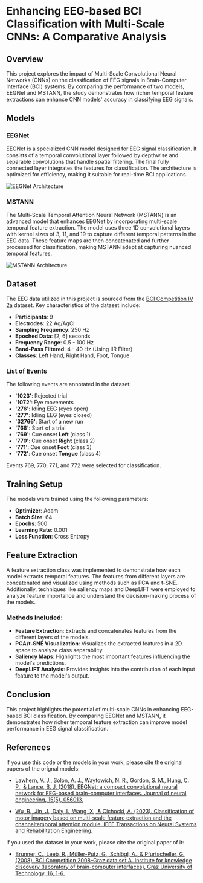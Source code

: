 # Enhancing EEG-based BCI Classification with Multi-Scale CNNs: A Comparative Analysis

## Overview
This project explores the impact of Multi-Scale Convolutional Neural Networks (CNNs) on the classification of EEG signals in Brain-Computer Interface (BCI) systems. By comparing the performance of two models, EEGNet and MSTANN, the study demonstrates how richer temporal feature extractions can enhance CNN models' accuracy in classifying EEG signals.

## Models
### EEGNet
EEGNet is a specialized CNN model designed for EEG signal classification. It consists of a temporal convolutional layer followed by depthwise and separable convolutions that handle spatial filtering. The final fully connected layer integrates the features for classification. The architecture is optimized for efficiency, making it suitable for real-time BCI applications.

![EEGNet Architecture](https://drive.google.com/uc?export=view&id=1mWfOeVIOi5nSba6tOWRaVlQioJ6cmGvC)

### MSTANN
The Multi-Scale Temporal Attention Neural Network (MSTANN) is an advanced model that enhances EEGNet by incorporating multi-scale temporal feature extraction. The model uses three 1D convolutional layers with kernel sizes of 3, 11, and 19 to capture different temporal patterns in the EEG data. These feature maps are then concatenated and further processed for classification, making MSTANN adept at capturing nuanced temporal features.

![MSTANN Architecture](https://drive.google.com/uc?export=view&id=15vBuAUMYisOPryKNCydT_-pqWAziJXhR)

## Dataset
The EEG data utilized in this project is sourced from the [BCI Competition IV 2a](http://www.bbci.de/competition/iv/#dataset2a) dataset. Key characteristics of the dataset include:

- **Participants**: 9
- **Electrodes**: 22 Ag/AgCl
- **Sampling Frequency**: 250 Hz
- **Epoched Data**: [2, 6] seconds
- **Frequency Range**: 0.5 - 100 Hz
- **Band-Pass Filtered**: 4 - 40 Hz (Using IIR Filter)
- **Classes**: Left Hand, Right Hand, Foot, Tongue

### List of Events
The following events are annotated in the dataset:

- **'1023'**: Rejected trial
- **'1072'**: Eye movements
- **'276'**: Idling EEG (eyes open)
- **'277'**: Idling EEG (eyes closed)
- **'32766'**: Start of a new run
- **'768'**: Start of a trial
- **'769'**: Cue onset **Left** (class 1)
- **'770'**: Cue onset **Right** (class 2)
- **'771'**: Cue onset **Foot** (class 3)
- **'772'**: Cue onset **Tongue** (class 4)

Events 769, 770, 771, and 772 were selected for classification.

## Training Setup
The models were trained using the following parameters:

- **Optimizer**: Adam
- **Batch Size**: 64
- **Epochs**: 500
- **Learning Rate**: 0.001
- **Loss Function**: Cross Entropy

## Feature Extraction
A feature extraction class was implemented to demonstrate how each model extracts temporal features. The features from different layers are concatenated and visualized using methods such as PCA and t-SNE. Additionally, techniques like saliency maps and DeepLIFT were employed to analyze feature importance and understand the decision-making process of the models.

### Methods Included:
- **Feature Extraction**: Extracts and concatenates features from the different layers of the models.
- **PCA/t-SNE Visualization**: Visualizes the extracted features in a 2D space to analyze class separability.
- **Saliency Maps**: Highlights the most important features influencing the model's predictions.
- **DeepLIFT Analysis**: Provides insights into the contribution of each input feature to the model's output.

## Conclusion
This project highlights the potential of multi-scale CNNs in enhancing EEG-based BCI classification. By comparing EEGNet and MSTANN, it demonstrates how richer temporal feature extraction can improve model performance in EEG signal classification.

## References
If you use this code or the models in your work, please cite the original papers of the orignal models:

- [Lawhern, V. J., Solon, A. J., Waytowich, N. R., Gordon, S. M., Hung, C. P., & Lance, B. J. (2018). EEGNet: a compact convolutional neural network for EEG-based brain–computer interfaces. Journal of neural engineering, 15(5), 056013.](https://iopscience.iop.org/article/10.1088/1741-2552/aace8c)

- [Wu, R., Jin, J., Daly, I., Wang, X., & Cichocki, A. (2023). Classification of motor imagery based on multi-scale feature extraction and the channeltemporal attention module. IEEE Transactions on Neural Systems and Rehabilitation Engineering.](https://ieeexplore.ieee.org/iel7/7333/4359219/10180110.pdf)

If you used the dataset in your work, please cite the original paper of it:

- [Brunner, C., Leeb, R., Müller-Putz, G., Schlögl, A., & Pfurtscheller, G. (2008). BCI Competition 2008–Graz data set A. Institute for knowledge discovery (laboratory of brain-computer interfaces), Graz University of Technology, 16, 1-6.](https://lampz.tugraz.at/~bci/database/001-2014/description.pdf)
